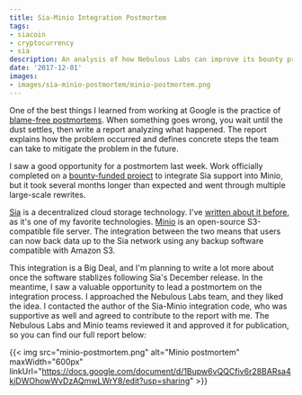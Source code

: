 ```yaml
---
title: Sia-Minio Integration Postmortem
tags:
- siacoin
- cryptocurrency
- sia
description: An analysis of how Nebulous Labs can improve its bounty program for Sia
date: '2017-12-01'
images:
- images/sia-minio-postmortem/minio-postmortem.png
---
```


One of the best things I learned from working at Google is the practice of [blame-free postmortems](https://landing.google.com/sre/book/chapters/postmortem-culture.html). When something goes wrong, you wait until the dust settles, then write a report analyzing what happened. The report explains how the problem occurred and defines concrete steps the team can take to mitigate the problem in the future.

I saw a good opportunity for a postmortem last week. Work officially completed on a [bounty-funded project](https://github.com/NebulousLabs/Sia/issues/2155) to integrate Sia support into Minio, but it took several months longer than expected and went through multiple large-scale rewrites.

[Sia](https://sia.tech/) is a decentralized cloud storage technology.  I've [written about it before](/tags/sia), as it's one of my favorite technologies. [Minio](https://minio.io/) is an open-source S3-compatible file server. The integration between the two means that users can now back data up to the Sia network using any backup software compatible with Amazon S3.

This integration is a Big Deal, and I'm planning to write a lot more about once the software stablizes following Sia's December release. In the meantime, I saw a valuable opportunity to lead a postmortem on the integration process.  I approached the Nebulous Labs team, and they liked the idea. I contacted the author of the Sia-Minio integration code, who was supportive as well and agreed to contribute to the report with me. The Nebulous Labs and Minio teams reviewed it and approved it for publication, so you can find our full report below:

{{< img src="minio-postmortem.png" alt="Minio postmortem" maxWidth="600px" linkUrl="https://docs.google.com/document/d/1Bupw6vQQCfiv6r28BARsa4kjDWOhowWvDzAQmwLWrY8/edit?usp=sharing" >}}
